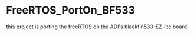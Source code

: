 # FreeRTOS_PortOn_BF533
this project is porting the freeRTOS on the ADI's blackfin533-EZ-lite board.
